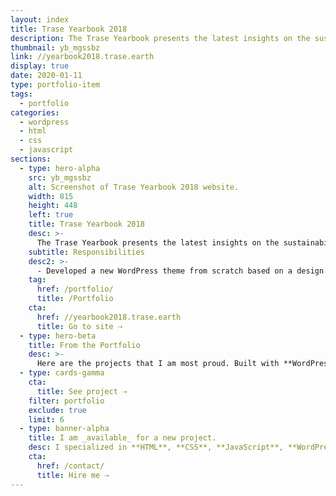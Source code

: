 ```yaml
---
layout: index
title: Trase Yearbook 2018
description: The Trase Yearbook presents the latest insights on the sustainability of global agricultural commodity supply chains associated with tropical deforestation. The site runs on WordPress and Pantheon.
thumbnail: yb_mgssbz
link: //yearbook2018.trase.earth
display: true
date: 2020-01-11
type: portfolio-item
tags:
  - portfolio
categories:
  - wordpress
  - html
  - css
  - javascript
sections:
  - type: hero-alpha
    src: yb_mgssbz
    alt: Screenshot of Trase Yearbook 2018 website.
    width: 815
    height: 448
    left: true
    title: Trase Yearbook 2018
    desc: >-
      The Trase Yearbook presents the latest insights on the sustainability of global agricultural commodity supply chains associated with tropical deforestation. The site runs on WordPress and Pantheon.
    subtitle: Responsibilities
    desc2: >-
      - Developed a new WordPress theme from scratch based on a design.
    tag:
      href: /portfolio/
      title: /Portfolio
    cta:
      href: //yearbook2018.trase.earth
      title: Go to site ⇢
  - type: hero-beta
    title: From the Portfolio
    desc: >-
      Here are the projects that I am most proud. Built with **WordPress**, **Shopify**, **Jekyll**, and **Hugo**, among others.
  - type: cards-gamma
    cta:
      title: See project ⇢
    filter: portfolio
    exclude: true
    limit: 6
  - type: banner-alpha
    title: I am _available_ for a new project.
    desc: I specialized in **HTML**, **CSS**, **JavaScript**, **WordPress**, **Shopify**, and **JAMstack** technologies.
    cta:
      href: /contact/
      title: Hire me ⇢
---
```

